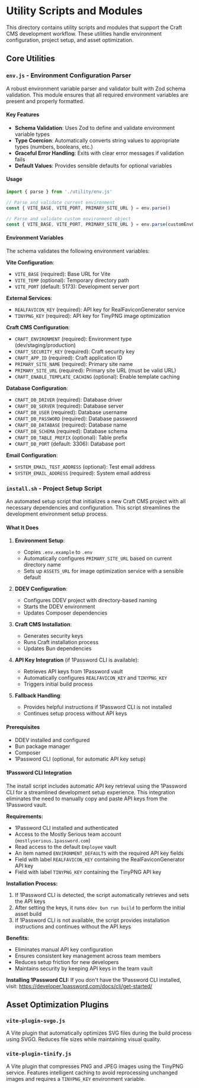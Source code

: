 # Utility Scripts and Modules

This directory contains utility scripts and modules that support the Craft CMS development workflow. These utilities handle environment configuration, project setup, and asset optimization.

## Core Utilities

### `env.js` - Environment Configuration Parser

A robust environment variable parser and validator built with Zod schema validation. This module ensures that all required environment variables are present and properly formatted.

#### Key Features

- **Schema Validation**: Uses Zod to define and validate environment variable types
- **Type Coercion**: Automatically converts string values to appropriate types (numbers, booleans, etc.)
- **Graceful Error Handling**: Exits with clear error messages if validation fails
- **Default Values**: Provides sensible defaults for optional variables

#### Usage

```javascript
import { parse } from './utility/env.js'

// Parse and validate current environment
const { VITE_BASE, VITE_PORT, PRIMARY_SITE_URL } = env.parse()

// Parse and validate custom environment object
const { VITE_BASE, VITE_PORT, PRIMARY_SITE_URL } = env.parse(customEnvObject)
```

#### Environment Variables

The schema validates the following environment variables:

**Vite Configuration**:
- `VITE_BASE` (required): Base URL for Vite
- `VITE_TEMP` (optional): Temporary directory path
- `VITE_PORT` (default: 5173): Development server port

**External Services**:
- `REALFAVICON_KEY` (required): API key for RealFaviconGenerator service
- `TINYPNG_KEY` (required): API key for TinyPNG image optimization

**Craft CMS Configuration**:
- `CRAFT_ENVIRONMENT` (required): Environment type (dev/staging/production)
- `CRAFT_SECURITY_KEY` (required): Craft security key
- `CRAFT_APP_ID` (required): Craft application ID
- `PRIMARY_SITE_NAME` (required): Primary site name
- `PRIMARY_SITE_URL` (required): Primary site URL (must be valid URL)
- `CRAFT_ENABLE_TEMPLATE_CACHING` (optional): Enable template caching

**Database Configuration**:
- `CRAFT_DB_DRIVER` (required): Database driver
- `CRAFT_DB_SERVER` (required): Database server
- `CRAFT_DB_USER` (required): Database username
- `CRAFT_DB_PASSWORD` (required): Database password
- `CRAFT_DB_DATABASE` (required): Database name
- `CRAFT_DB_SCHEMA` (required): Database schema
- `CRAFT_DB_TABLE_PREFIX` (optional): Table prefix
- `CRAFT_DB_PORT` (default: 3306): Database port

**Email Configuration**:
- `SYSTEM_EMAIL_TEST_ADDRESS` (optional): Test email address
- `SYSTEM_EMAIL_ADDRESS` (required): System email address

### `install.sh` - Project Setup Script

An automated setup script that initializes a new Craft CMS project with all necessary dependencies and configuration. This script streamlines the development environment setup process.

#### What It Does

1. **Environment Setup**:
   - Copies `.env.example` to `.env`
   - Automatically configures `PRIMARY_SITE_URL` based on current directory name
   - Sets up `ASSETS_URL` for image optimization service with a sensible default

2. **DDEV Configuration**:
   - Configures DDEV project with directory-based naming
   - Starts the DDEV environment
   - Updates Composer dependencies

3. **Craft CMS Installation**:
   - Generates security keys
   - Runs Craft installation process
   - Updates Bun dependencies

4. **API Key Integration** (if 1Password CLI is available):
   - Retrieves API keys from 1Password vault
   - Automatically configures `REALFAVICON_KEY` and `TINYPNG_KEY`
   - Triggers initial build process

5. **Fallback Handling**:
   - Provides helpful instructions if 1Password CLI is not installed
   - Continues setup process without API keys

#### Prerequisites

- DDEV installed and configured
- Bun package manager
- Composer
- 1Password CLI (optional, for automatic API key setup)

#### 1Password CLI Integration

The install script includes automatic API key retrieval using the 1Password CLI for a streamlined development setup experience. This integration eliminates the need to manually copy and paste API keys from the 1Password vault.

**Requirements:**
- 1Password CLI installed and authenticated
- Access to the Mostly Serious team account (`mostlyserious.1password.com`)
- Read access to the default `Employee` vault
- An item named `ENVIRONMENT_DEFAULTS` with the required API key fields
- Field with label `REALFAVICON_KEY` containing the RealFaviconGenerator API key
- Field with label `TINYPNG_KEY` containing the TinyPNG API key

**Installation Process:**
1. If 1Password CLI is detected, the script automatically retrieves and sets the API keys
2. After setting the keys, it runs `ddev bun run build` to perform the initial asset build
3. If 1Password CLI is not available, the script provides installation instructions and continues without the API keys

**Benefits:**
- Eliminates manual API key configuration
- Ensures consistent key management across team members
- Reduces setup friction for new developers
- Maintains security by keeping API keys in the team vault

**Installing 1Password CLI:**
If you don't have the 1Password CLI installed, visit: https://developer.1password.com/docs/cli/get-started/

## Asset Optimization Plugins

### `vite-plugin-svgo.js`

A Vite plugin that automatically optimizes SVG files during the build process using SVGO. Reduces file sizes while maintaining visual quality.

### `vite-plugin-tinify.js`

A Vite plugin that compresses PNG and JPEG images using the TinyPNG service. Features intelligent caching to avoid reprocessing unchanged images and requires a `TINYPNG_KEY` environment variable.
